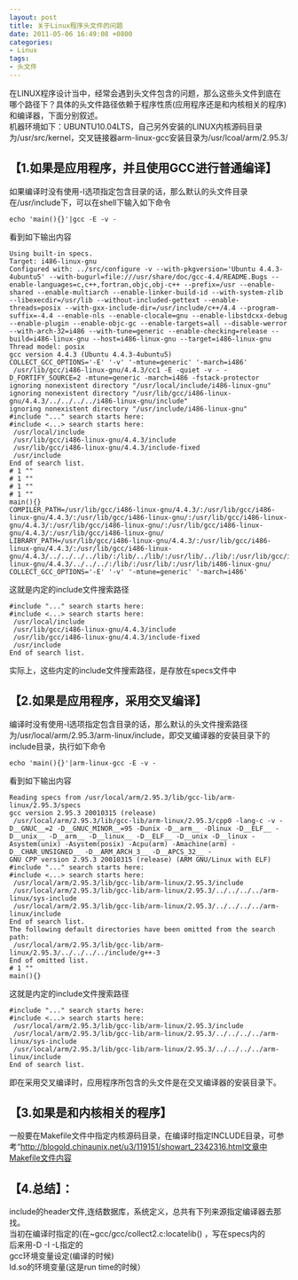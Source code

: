 ```yaml
---
layout: post
title: 关于Linux程序头文件的问题
date: 2011-05-06 16:49:08 +0800
categories:
- Linux
tags:
- 头文件
---
```


在LINUX程序设计当中，经常会遇到头文件包含的问题，那么这些头文件到底在哪个路径下？具体的头文件路径依赖于程序性质(应用程序还是和内核相关的程序)和编译器，下面分别叙述。  
机器环境如下：UBUNTU10.04LTS，自己另外安装的LINUX内核源码目录为/usr/src/kernel，交叉链接器arm-linux-gcc安装目录为/usr/lcoal/arm/2.95.3/ 
 
## 【1.如果是应用程序，并且使用GCC进行普通编译】

如果编译时没有使用-I选项指定包含目录的话，那么默认的头文件目录在/usr/include下，可以在shell下输入如下命令

```
echo 'main(){}'|gcc -E -v -
```

看到如下输出内容

```
Using built-in specs.
Target: i486-linux-gnu
Configured with: ../src/configure -v --with-pkgversion='Ubuntu 4.4.3-4ubuntu5' --with-bugurl=file:///usr/share/doc/gcc-4.4/README.Bugs --enable-languages=c,c++,fortran,objc,obj-c++ --prefix=/usr --enable-shared --enable-multiarch --enable-linker-build-id --with-system-zlib --libexecdir=/usr/lib --without-included-gettext --enable-threads=posix --with-gxx-include-dir=/usr/include/c++/4.4 --program-suffix=-4.4 --enable-nls --enable-clocale=gnu --enable-libstdcxx-debug --enable-plugin --enable-objc-gc --enable-targets=all --disable-werror --with-arch-32=i486 --with-tune=generic --enable-checking=release --build=i486-linux-gnu --host=i486-linux-gnu --target=i486-linux-gnu
Thread model: posix
gcc version 4.4.3 (Ubuntu 4.4.3-4ubuntu5) 
COLLECT_GCC_OPTIONS='-E' '-v' '-mtune=generic' '-march=i486'
 /usr/lib/gcc/i486-linux-gnu/4.4.3/cc1 -E -quiet -v - -D_FORTIFY_SOURCE=2 -mtune=generic -march=i486 -fstack-protector
ignoring nonexistent directory "/usr/local/include/i486-linux-gnu"
ignoring nonexistent directory "/usr/lib/gcc/i486-linux-gnu/4.4.3/../../../../i486-linux-gnu/include"
ignoring nonexistent directory "/usr/include/i486-linux-gnu"
#include "..." search starts here:
#include <...> search starts here:
 /usr/local/include
 /usr/lib/gcc/i486-linux-gnu/4.4.3/include
 /usr/lib/gcc/i486-linux-gnu/4.4.3/include-fixed
 /usr/include
End of search list.
# 1 ""
# 1 ""
# 1 ""
# 1 ""
main(){}
COMPILER_PATH=/usr/lib/gcc/i486-linux-gnu/4.4.3/:/usr/lib/gcc/i486-linux-gnu/4.4.3/:/usr/lib/gcc/i486-linux-gnu/:/usr/lib/gcc/i486-linux-gnu/4.4.3/:/usr/lib/gcc/i486-linux-gnu/:/usr/lib/gcc/i486-linux-gnu/4.4.3/:/usr/lib/gcc/i486-linux-gnu/
LIBRARY_PATH=/usr/lib/gcc/i486-linux-gnu/4.4.3/:/usr/lib/gcc/i486-linux-gnu/4.4.3/:/usr/lib/gcc/i486-linux-gnu/4.4.3/../../../../lib/:/lib/../lib/:/usr/lib/../lib/:/usr/lib/gcc/i486-linux-gnu/4.4.3/../../../:/lib/:/usr/lib/:/usr/lib/i486-linux-gnu/
COLLECT_GCC_OPTIONS='-E' '-v' '-mtune=generic' '-march=i486'
```

这就是内定的include文件搜索路径

```
#include "..." search starts here:
#include <...> search starts here:
 /usr/local/include
 /usr/lib/gcc/i486-linux-gnu/4.4.3/include
 /usr/lib/gcc/i486-linux-gnu/4.4.3/include-fixed
 /usr/include
End of search list.
```

实际上，这些内定的include文件搜索路径，是存放在specs文件中

## 【2.如果是应用程序，采用交叉编译】

编译时没有使用-I选项指定包含目录的话，那么默认的头文件搜索路径为/usr/local/arm/2.95.3/arm-linux/include，即交叉编译器的安装目录下的include目录，执行如下命令

```
echo 'main(){}'|arm-linux-gcc -E -v -
```

看到如下输出内容

```
Reading specs from /usr/local/arm/2.95.3/lib/gcc-lib/arm-linux/2.95.3/specs
gcc version 2.95.3 20010315 (release)
 /usr/local/arm/2.95.3/lib/gcc-lib/arm-linux/2.95.3/cpp0 -lang-c -v -D__GNUC__=2 -D__GNUC_MINOR__=95 -Dunix -D__arm__ -Dlinux -D__ELF__ -D__unix__ -D__arm__ -D__linux__ -D__ELF__ -D__unix -D__linux -Asystem(unix) -Asystem(posix) -Acpu(arm) -Amachine(arm) -D__CHAR_UNSIGNED__ -D__ARM_ARCH_3__ -D__APCS_32__ -
GNU CPP version 2.95.3 20010315 (release) (ARM GNU/Linux with ELF)
#include "..." search starts here:
#include <...> search starts here:
 /usr/local/arm/2.95.3/lib/gcc-lib/arm-linux/2.95.3/include
 /usr/local/arm/2.95.3/lib/gcc-lib/arm-linux/2.95.3/../../../../arm-linux/sys-include
 /usr/local/arm/2.95.3/lib/gcc-lib/arm-linux/2.95.3/../../../../arm-linux/include
End of search list.
The following default directories have been omitted from the search path:
 /usr/local/arm/2.95.3/lib/gcc-lib/arm-linux/2.95.3/../../../../include/g++-3
End of omitted list.
# 1 ""
main(){}
```

这就是内定的include文件搜索路径

```
#include "..." search starts here:
#include <...> search starts here:
 /usr/local/arm/2.95.3/lib/gcc-lib/arm-linux/2.95.3/include
 /usr/local/arm/2.95.3/lib/gcc-lib/arm-linux/2.95.3/../../../../arm-linux/sys-include
 /usr/local/arm/2.95.3/lib/gcc-lib/arm-linux/2.95.3/../../../../arm-linux/include
End of search list.
```

即在采用交叉编译时，应用程序所包含的头文件是在交叉编译器的安装目录下。

## 【3.如果是和内核相关的程序】

一般要在Makefile文件中指定内核源码目录，在编译时指定INCLUDE目录，可参考“http://blogold.chinaunix.net/u3/119151/showart_2342316.html文章中Makefile文件内容

## 【4.总结】：

include的header文件,连结数据库，系统定义，总共有下列来源指定编译器去那找。  
当初在编译时指定的(在~gcc/gcc/collect2.c:locatelib() ，写在specs内的   
后来用-D -I -L指定的   
gcc环境变量设定(编译的时候)   
ld.so的环境变量(这是run time的时候）  

